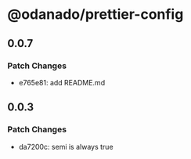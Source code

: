 # @odanado/prettier-config

## 0.0.7

### Patch Changes

- e765e81: add README.md

## 0.0.3

### Patch Changes

- da7200c: semi is always true
